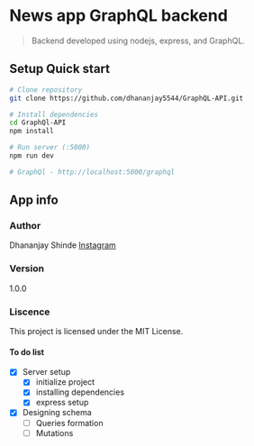# News app GraphQL backend

> Backend developed using nodejs, express, and GraphQL.

## Setup Quick start

```bash
# Clone repository
git clone https://github.com/dhananjay5544/GraphQL-API.git

# Install dependencies
cd GraphQl-API
npm install

# Run server (:5000)
npm run dev

# GraphQl - http://localhost:5000/graphql
```

## App info

### Author

Dhananjay Shinde
[Instagram](www.instagram.com/jay.speaks___)

### Version

1.0.0

### Liscence

This project is licensed under the MIT License.

#### To do list

- [x] Server setup
  - [x] initialize project
  - [x] installing dependencies
  - [x] express setup
- [x] Designing schema
  - [ ] Queries formation
  - [ ] Mutations
